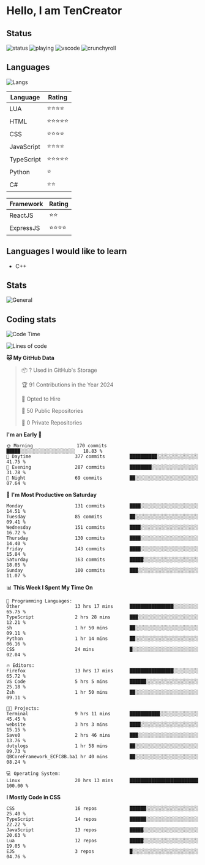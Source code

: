 # Hello, I am TenCreator

## Status
![status](https://api.statusbadges.me/badge/status/518334475038359555?simple=true&style=for-the-badge)
![playing](https://api.statusbadges.me/badge/playing/518334475038359555?style=for-the-badge)
![vscode](https://api.statusbadges.me/badge/vscode/518334475038359555?style=for-the-badge)
![crunchyroll](https://api.statusbadges.me/badge/crunchyroll/518334475038359555?style=for-the-badge)

## Languages
![Langs](https://github-readme-stats.vercel.app/api/top-langs/?username=tencreator&layout=compact&theme=radical)


|Language|Rating|
|--------|------|
|LUA|⭐️⭐️⭐️⭐️|
|HTML|⭐️⭐️⭐️⭐️⭐️|
|CSS|⭐️⭐️⭐️⭐️|
|JavaScript|⭐️⭐️⭐️⭐️|
|TypeScript|⭐️⭐️⭐️⭐️⭐️|
|Python|⭐️|
|C#|⭐️⭐️ |

|Framework|Rating|
|--------|------|
|ReactJS|⭐️⭐️|
|ExpressJS|⭐️⭐️⭐️⭐️|

## Languages I would like to learn
- C++

## Stats
![General](https://github-readme-stats.vercel.app/api?username=tencreator&show_icons=true&theme=radical)

## Coding stats
<!--START_SECTION:waka-->
![Code Time](http://img.shields.io/badge/Code%20Time-140%20hrs%2016%20mins-blue)

![Lines of code](https://img.shields.io/badge/From%20Hello%20World%20I%27ve%20Written-482.3%20thousand%20lines%20of%20code-blue)

**🐱 My GitHub Data** 

> 📦 ? Used in GitHub's Storage 
 > 
> 🏆 91 Contributions in the Year 2024
 > 
> 💼 Opted to Hire
 > 
> 📜 50 Public Repositories 
 > 
> 🔑 0 Private Repositories 
 > 
**I'm an Early 🐤** 

```text
🌞 Morning                170 commits         █████░░░░░░░░░░░░░░░░░░░░   18.83 % 
🌆 Daytime                377 commits         ██████████░░░░░░░░░░░░░░░   41.75 % 
🌃 Evening                287 commits         ████████░░░░░░░░░░░░░░░░░   31.78 % 
🌙 Night                  69 commits          ██░░░░░░░░░░░░░░░░░░░░░░░   07.64 % 
```
📅 **I'm Most Productive on Saturday** 

```text
Monday                   131 commits         ████░░░░░░░░░░░░░░░░░░░░░   14.51 % 
Tuesday                  85 commits          ██░░░░░░░░░░░░░░░░░░░░░░░   09.41 % 
Wednesday                151 commits         ████░░░░░░░░░░░░░░░░░░░░░   16.72 % 
Thursday                 130 commits         ████░░░░░░░░░░░░░░░░░░░░░   14.40 % 
Friday                   143 commits         ████░░░░░░░░░░░░░░░░░░░░░   15.84 % 
Saturday                 163 commits         █████░░░░░░░░░░░░░░░░░░░░   18.05 % 
Sunday                   100 commits         ███░░░░░░░░░░░░░░░░░░░░░░   11.07 % 
```


📊 **This Week I Spent My Time On** 

```text
💬 Programming Languages: 
Other                    13 hrs 17 mins      ████████████████░░░░░░░░░   65.75 % 
TypeScript               2 hrs 28 mins       ███░░░░░░░░░░░░░░░░░░░░░░   12.21 % 
sh                       1 hr 50 mins        ██░░░░░░░░░░░░░░░░░░░░░░░   09.11 % 
Python                   1 hr 14 mins        ██░░░░░░░░░░░░░░░░░░░░░░░   06.16 % 
CSS                      24 mins             █░░░░░░░░░░░░░░░░░░░░░░░░   02.04 % 

🔥 Editors: 
Firefox                  13 hrs 17 mins      ████████████████░░░░░░░░░   65.72 % 
VS Code                  5 hrs 5 mins        ██████░░░░░░░░░░░░░░░░░░░   25.18 % 
Zsh                      1 hr 50 mins        ██░░░░░░░░░░░░░░░░░░░░░░░   09.11 % 

🐱‍💻 Projects: 
Terminal                 9 hrs 11 mins       ███████████░░░░░░░░░░░░░░   45.45 % 
website                  3 hrs 3 mins        ████░░░░░░░░░░░░░░░░░░░░░   15.15 % 
Save0                    2 hrs 46 mins       ███░░░░░░░░░░░░░░░░░░░░░░   13.76 % 
dutylogs                 1 hr 58 mins        ██░░░░░░░░░░░░░░░░░░░░░░░   09.73 % 
QBCoreFramework_ECFC8B.ba1 hr 40 mins        ██░░░░░░░░░░░░░░░░░░░░░░░   08.24 % 

💻 Operating System: 
Linux                    20 hrs 13 mins      █████████████████████████   100.00 % 
```

**I Mostly Code in CSS** 

```text
CSS                      16 repos            ██████░░░░░░░░░░░░░░░░░░░   25.40 % 
TypeScript               14 repos            ██████░░░░░░░░░░░░░░░░░░░   22.22 % 
JavaScript               13 repos            █████░░░░░░░░░░░░░░░░░░░░   20.63 % 
Lua                      12 repos            █████░░░░░░░░░░░░░░░░░░░░   19.05 % 
EJS                      3 repos             █░░░░░░░░░░░░░░░░░░░░░░░░   04.76 % 
```




<!--END_SECTION:waka-->
